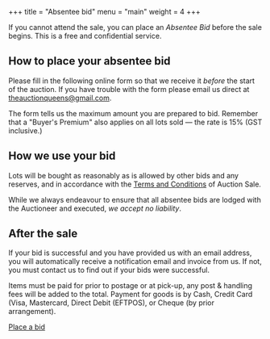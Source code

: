 +++
title  = "Absentee bid"
menu   = "main"
weight = 4
+++

If you cannot attend the sale, you can place an _Absentee Bid_ before the sale begins. This is a free and confidential service.

## How to place your absentee bid

Please fill in the following online form so that we receive it _before_ the start of the auction. If you have trouble with the form please email us direct at [theauctionqueens@gmail.com](mailto:theauctionqueens@gmail.com).

The form tells us the maximum amount you are prepared to bid. Remember that a "Buyer's Premium" also applies on all lots sold — the rate is 15% (GST inclusive.)

## How we use your bid

Lots will be bought as reasonably as is allowed by other bids and any reserves, and in accordance with the [Terms and Conditions](/terms/) of Auction Sale.

While we always endeavour to ensure that all absentee bids are lodged with the Auctioneer and executed, _we accept no liability_.

## After the sale

If your bid is successful and you have provided us with an email address, you will automatically receive a notification email and invoice from us. If not, you must contact us to find out if your bids were successful.

Items must be paid for prior to postage or at pick-up, any post & handling fees will be added to the total. Payment for goods is by Cash, Credit Card (Visa, Mastercard, Direct Debit (EFTPOS), or Cheque (by prior arrangement).

<p class="mt-12 text-center w-full">
  <a class="bg-indigo-lighter px-6 py-3 rounded-lg shadow-lg hover:shadow-none text-grey-darkest font-bold text-2xl" href="/absentee/bid/">
    Place a bid
  </a>
</p>

